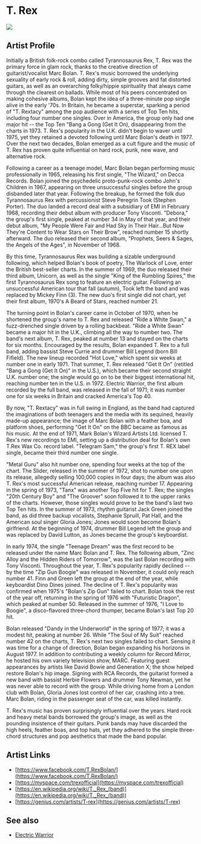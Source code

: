 # T. Rex

![](../../asssets/artists/T_Rex.png)

## Artist Profile

Initially a British folk-rock combo called Tyrannosaurus Rex, T. Rex was the primary force in glam rock, thanks to the creative direction of guitarist/vocalist Marc Bolan. T. Rex's music borrowed the underlying sexuality of early rock & roll, adding dirty, simple grooves and fat distorted guitars, as well as an overarching folky/hippie spirituality that always came through the clearest on ballads. While most of his peers concentrated on making cohesive albums, Bolan kept the idea of a three-minute pop single alive in the early '70s. In Britain, he became a superstar, sparking a period of "T. Rextacy" among the pop audience with a series of Top Ten hits, including four number one singles. Over in America, the group only had one major hit -- the Top Ten "Bang a Gong (Get It On), disappearing from the charts in 1973. T. Rex's popularity in the U.K. didn't begin to waver until 1975, yet they retained a devoted following until Marc Bolan's death in 1977. Over the next two decades, Bolan emerged as a cult figure and the music of T. Rex has proven quite influential on hard rock, punk, new wave, and alternative rock.

Following a career as a teenage model, Marc Bolan began performing music professionally in 1965, releasing his first single, "The Wizard," on Decca Records. Bolan joined the psychedelic proto-punk-rock combo John's Children in 1967, appearing on three unsuccessful singles before the group disbanded later that year. Following the breakup, he formed the folk duo Tyrannosaurus Rex with percussionist Steve Peregrin Took (Stephen Porter). The duo landed a record deal with a subsidiary of EMI in February 1968, recording their debut album with producer Tony Visconti. "Debora," the group's first single, peaked at number 34 in May of that year, and their debut album, "My People Were Fair and Had Sky in Their Hair...But Now They're Content to Wear Stars on Their Brow", reached number 15 shortly afterward. The duo released their second album, "Prophets, Seers & Sages, the Angels of the Ages", in November of 1968.

By this time, Tyrannosaurus Rex was building a sizable underground following, which helped Bolan's book of poetry, The Warlock of Love, enter the British best-seller charts. In the summer of 1969, the duo released their third album, Unicorn, as well as the single "King of the Rumbling Spires," the first Tyrannosaurus Rex song to feature an electric guitar. Following an unsuccessful American tour that fall (autumn), Took left the band and was replaced by Mickey Finn (3). The new duo's first single did not chart, yet their first album, 1970's A Beard of Stars, reached number 21.

The turning point in Bolan's career came in October of 1970, when he shortened the group's name to T. Rex and released "Ride a White Swan," a fuzz-drenched single driven by a rolling backbeat. "Ride a White Swan" became a major hit in the U.K., climbing all the way to number two. The band's next album, T. Rex, peaked at number 13 and stayed on the charts for six months. Encouraged by the results, Bolan expanded T. Rex to a full band, adding bassist Steve Currie and drummer Bill Legend (born Bill Fifield). The new lineup recorded "Hot Love," which spent six weeks at number one in early 1971. That summer, T. Rex released "Get It On" (retitled "Bang a Gong (Get It On)" in the U.S.), which became their second straight U.K. number one; the single would go on to be their biggest international hit, reaching number ten in the U.S. in 1972. Electric Warrior, the first album recorded by the full band, was released in the fall of 1971; it was number one for six weeks in Britain and cracked America's Top 40.

By now, "T. Rextacy" was in full swing in England, as the band had captured the imaginations of both teenagers and the media with its sequined, heavily made-up appearance; the image of Marc Bolan with a feather boa, and platform shoes, performing "Get It On" on the BBC became as famous as his music. At the end of 1971, Mark Bolan's Wizard Artists Ltd. licensed T. Rex's new recordings to EMI, setting up a distribution deal for Bolan's own T.Rex Wax Co. record label. "Telegram Sam," the group's first T. REX label single, became their third number one single.

"Metal Guru" also hit number one, spending four weeks at the top of the chart. The Slider, released in the summer of 1972, shot to number one upon its release, allegedly selling 100,000 copies in four days; the album was also T. Rex's most successful American release, reaching number 17. Appearing in the spring of 1973, "Tanx" was another Top Five hit for T. Rex; the singles "20th Century Boy" and "The Groover" soon followed it to the upper ranks of the charts. However, those singles would prove to be the band's last two Top Ten hits. In the summer of 1973, rhythm guitarist Jack Green joined the band, as did three backup vocalists, Stephanie Spruill, Pat Hall, and the American soul singer Gloria Jones; Jones would soon become Bolan's girlfriend. At the beginning of 1974, drummer Bill Legend left the group and was replaced by David Lutton, as Jones became the group's keyboardist.

In early 1974, the single "Teenage Dream" was the first record to be released under the name Marc Bolan and T. Rex. The following album, "Zinc Alloy and the Hidden Riders of Tomorrow", was the last Bolan recording with Tony Visconti. Throughout the year, T. Rex's popularity rapidly declined -- by the time "Zip Gun Boogie" was released in November, it could only reach number 41. Finn and Green left the group at the end of the year, while keyboardist Dino Dines joined. The decline of T. Rex's popularity was confirmed when 1975's "Bolan's Zip Gun" failed to chart. Bolan took the rest of the year off, returning in the spring of 1976 with "Futuristic Dragon", which peaked at number 50. Released in the summer of 1976, "I Love to Boogie", a disco-flavored three-chord thumper, became Bolan's last Top 20 hit.

Bolan released "Dandy in the Underworld" in the spring of 1977; it was a modest hit, peaking at number 26. While "The Soul of My Suit" reached number 42 on the charts, T. Rex's next two singles failed to chart. Sensing it was time for a change of direction, Bolan began expanding his horizons in August 1977. In addition to contributing a weekly column for Record Mirror, he hosted his own variety television show, MARC. Featuring guest appearances by artists like David Bowie and Generation X; the show helped restore Bolan's hip image. Signing with RCA Records, the guitarist formed a new band with bassist Herbie Flowers and drummer Tony Newman, yet he was never able to record with the group. While driving home from a London club with Bolan, Gloria Jones lost control of her car, crashing into a tree. Marc Bolan, riding in the passenger seat of the car, was killed instantly.

T. Rex's music has proven surprisingly influential over the years. Hard rock and heavy metal bands borrowed the group's image, as well as the pounding insistence of their guitars. Punk bands may have discarded the high heels, feather boas, and top hats, yet they adhered to the simple three-chord structures and pop aesthetics that made the band popular.

## Artist Links

- [https://www.facebook.com/T.RexBolan/](https://www.facebook.com/T.RexBolan/)
- [https://myspace.com/trexofficial](https://myspace.com/trexofficial)
- [https://en.wikipedia.org/wiki/T._Rex_(band)](https://en.wikipedia.org/wiki/T._Rex_(band))
- [https://genius.com/artists/T-rex](https://genius.com/artists/T-rex)


## See also

- [Electric Warrior](T_Rex-Electric_Warrior.md)

